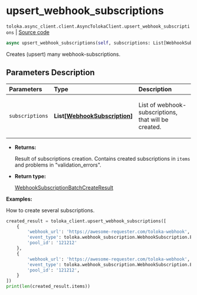 # upsert_webhook_subscriptions
`toloka.async_client.client.AsyncTolokaClient.upsert_webhook_subscriptions` | [Source code](https://github.com/Toloka/toloka-kit/blob/v1.1.1/src/async_client/client.py#L0)

```python
async upsert_webhook_subscriptions(self, subscriptions: List[WebhookSubscription])
```

Creates (upsert) many webhook-subscriptions.

## Parameters Description

| Parameters | Type | Description |
| :----------| :----| :-----------|
`subscriptions`|**List\[[WebhookSubscription](toloka.client.webhook_subscription.WebhookSubscription.md)\]**|<p>List of webhook-subscriptions, that will be created.</p>

* **Returns:**

  Result of subscriptions creation.
Contains created subscriptions in `items` and problems in "validation_errors".

* **Return type:**

  [WebhookSubscriptionBatchCreateResult](toloka.client.batch_create_results.WebhookSubscriptionBatchCreateResult.md)

**Examples:**

How to create several subscriptions.

```python
created_result = toloka_client.upsert_webhook_subscriptions([
    {
        'webhook_url': 'https://awesome-requester.com/toloka-webhook',
        'event_type': toloka.webhook_subscription.WebhookSubscription.EventType.ASSIGNMENT_CREATED,
        'pool_id': '121212'
    },
    {
        'webhook_url': 'https://awesome-requester.com/toloka-webhook',
        'event_type': toloka.webhook_subscription.WebhookSubscription.EventType.POOL_CLOSED,
        'pool_id': '121212',
    }
])
print(len(created_result.items))
```
